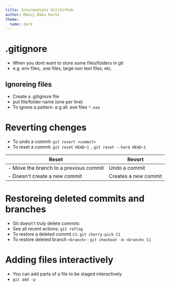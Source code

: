 ```yaml
---
title: Intermediate Git/Github
author: Manuj Babu Karki
theme:
  name: dark
---
```


# .gitignore

<!-- pause -->
<!-- incremental_lists: true -->

- When you dont want to store some files/folders in git
- e.g .env files, .exe files, large non text files, etc.
<!-- pause -->

## Ignoreing files

<!-- pause -->

- Create a .gitignore file
- put file/folder name (one per line)
- To ignore a pattern. e.g all .exe files `*.exe`

<!--end_slide-->

# Reverting chenges

<!-- pause -->

<!-- incremental_lists: true -->

- To undo a commit: `git revert <commit>`
- To reset a commit: `git reset HEAD~1 `, `git reset --hard HEAD~1`

<!-- pause -->

| Reset                                  | Revort               |
| -------------------------------------- | -------------------- |
| - Move the branch to a previous commit | Undo a commit        |
| - Doesn't create a new commit          | Creates a new commit |

<!--end_slide-->

# Restoreing deleted commits and branches

<!-- pause -->
<!-- incremental_lists: true -->

- Git doesn't truly delete commits
- See all recent actions: `git reflog`
- To restore a deleted commit `C1`: `git cherry-pick C1`
- To restore deleted branch `<branch>` : `git checkout -b <branch> C1`
<!--end_slide-->

# Adding files interactively

<!-- pause -->
<!-- incremental_lists: true -->

- You can add parts of a file to be staged interactively
- `git add -p`

